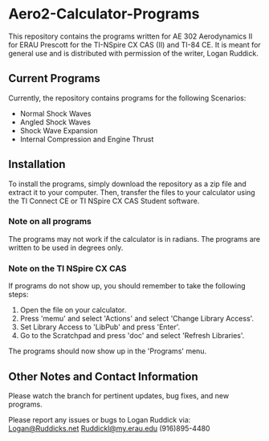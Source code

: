 # Aero2-Calculator-Programs
This repository contains the programs written for AE 302 Aerodynamics II for ERAU Prescott for the TI-NSpire CX CAS (II) and TI-84 CE.
It is meant for general use and is distributed with permission of the writer, Logan Ruddick.

## Current Programs
Currently, the repository contains programs for the following Scenarios:
* Normal Shock Waves
* Angled Shock Waves
* Shock Wave Expansion
* Internal Compression and Engine Thrust

## Installation
To install the programs, simply download the repository as a zip file and extract it to your computer. Then, transfer the files to your calculator using the TI Connect CE or TI NSpire CX CAS Student software.

### Note on all programs
The programs may not work if the calculator is in radians. The programs are written to be used in degrees only.

### Note on the TI NSpire CX CAS
If programs do not show up, you should remember to take the following steps:
1. Open the file on your calculator.
2. Press 'memu' and select 'Actions' and select 'Change Library Access'.
3. Set Library Access to 'LibPub' and press 'Enter'.
4. Go to the Scratchpad and press 'doc' and select 'Refresh Libraries'.

The programs should now show up in the 'Programs' menu.

## Other Notes and Contact Information
Please watch the branch for pertinent updates, bug fixes, and new programs.

Please report any issues or bugs to Logan Ruddick via:
Logan@Ruddicks.net
Ruddickl@my.erau.edu
(916)895-4480
